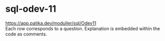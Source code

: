 # sql-odev-11
https://app.patika.dev/moduller/sql/Odev11 <br>
Each row corresponds to a question. Explanation is embedded within the code as comments.
